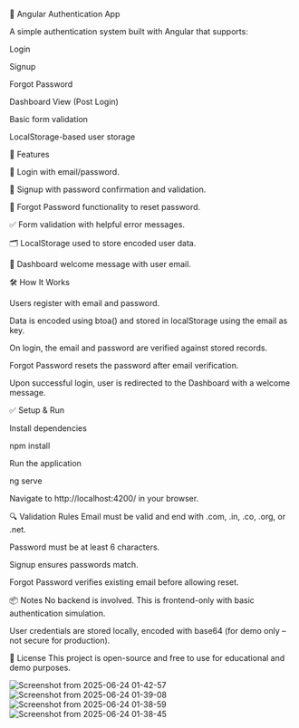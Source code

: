 📘 Angular Authentication App

A simple authentication system built with Angular that supports:

Login

Signup

Forgot Password

Dashboard View (Post Login)

Basic form validation

LocalStorage-based user storage


🚀 Features

🔐 Login with email/password.

📝 Signup with password confirmation and validation.

🔁 Forgot Password functionality to reset password.

✅ Form validation with helpful error messages.

🗂️ LocalStorage used to store encoded user data.

📌 Dashboard welcome message with user email.

🛠️ How It Works

Users register with email and password.

Data is encoded using btoa() and stored in localStorage using the email as key.

On login, the email and password are verified against stored records.

Forgot Password resets the password after email verification.

Upon successful login, user is redirected to the Dashboard with a welcome message.

✅ Setup & Run

Install dependencies
    
npm install

Run the application

ng serve

Navigate to http://localhost:4200/ in your browser.

🔍 Validation Rules
Email must be valid and end with .com, .in, .co, .org, or .net.

Password must be at least 6 characters.

Signup ensures passwords match.

Forgot Password verifies existing email before allowing reset.

📦 Notes
No backend is involved. This is frontend-only with basic authentication simulation.

User credentials are stored locally, encoded with base64 (for demo only – not secure for production).

📄 License
This project is open-source and free to use for educational and demo purposes.

![Screenshot from 2025-06-24 01-42-57](https://github.com/user-attachments/assets/8b6f84ca-d3da-4275-9e04-0a4f9c79bf8a)
![Screenshot from 2025-06-24 01-39-08](https://github.com/user-attachments/assets/87edc06c-686a-46de-8324-a3582d8c3fdb)
![Screenshot from 2025-06-24 01-38-59](https://github.com/user-attachments/assets/a11cadbc-6ebf-4daa-bfb5-9d6cee5f8136)
![Screenshot from 2025-06-24 01-38-45](https://github.com/user-attachments/assets/08ecbed9-09e5-4032-86e2-e53dabafb437)
